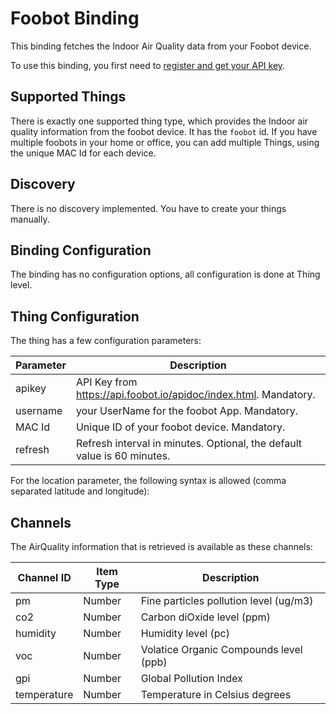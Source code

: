 # Foobot Binding

This binding fetches the Indoor Air Quality data from your Foobot device.

To use this binding, you first need to [register and get your API key](https://api.foobot.io/apidoc/index.html).

## Supported Things

There is exactly one supported thing type, which provides the Indoor air quality information from the foobot device.
It has the `foobot` id.
If you have multiple foobots in your home or office, you can add multiple Things, using the unique MAC Id for each device.

## Discovery

There is no discovery implemented.
You have to create your things manually.

## Binding Configuration

The binding has no configuration options, all configuration is done at Thing level.

## Thing Configuration

The thing has a few configuration parameters:

| Parameter | Description                                                             |
|-----------|-------------------------------------------------------------------------|
| apikey    | API Key from https://api.foobot.io/apidoc/index.html. Mandatory.        |
| username  | your UserName for the foobot App. Mandatory.                            |
| MAC Id    | Unique ID of your foobot device. Mandatory.                             |
| refresh   | Refresh interval in minutes. Optional, the default value is 60 minutes. |

For the location parameter, the following syntax is allowed (comma separated latitude and longitude):

## Channels

The AirQuality information that is retrieved is available as these channels:

| Channel ID      | Item Type | Description                                  |
|-----------------|-----------|----------------------------------------------|
| pm              | Number    | Fine particles pollution level (ug/m3)       |
| co2             | Number    | Carbon diOxide level (ppm)                   |
| humidity        | Number    | Humidity level (pc)                          |
| voc             | Number    | Volatice Organic Compounds level (ppb)       |
| gpi             | Number    | Global Pollution Index                       |
| temperature     | Number    | Temperature in Celsius degrees               |
